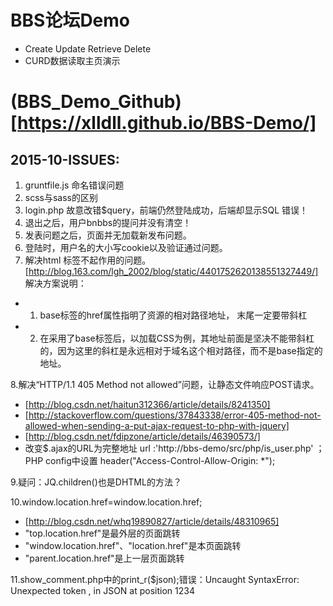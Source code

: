 # BBS论坛Demo
- Create Update Retrieve Delete
- CURD数据读取主页演示

# (BBS_Demo_Github)[https://xlldll.github.io/BBS-Demo/]

## 2015-10-ISSUES:
1. gruntfile.js 命名错误问题
2. scss与sass的区别
3. login.php 故意改错$query，前端仍然登陆成功，后端却显示SQL 错误！
4. 退出之后，用户bnbbs的提问并没有清空！
5. 发表问题之后，页面并无加载新发布问题。
6. 登陆时，用户名的大小写cookie以及验证通过问题。
7. 解决html <base url="..."> 标签不起作用的问题。[http://blog.163.com/lgh_2002/blog/static/4401752620138551327449/]
解决方案说明：
- 1. base标签的href属性指明了资源的相对路径地址， 末尾一定要带斜杠
- 2. 在采用了base标签后，以加载CSS为例，其地址前面是坚决不能带斜杠的，因为这里的斜杠是永远相对于域名这个相对路径，而不是base指定的地址。

8.解决“HTTP/1.1 405 Method not allowed”问题，让静态文件响应POST请求。
- [http://blog.csdn.net/haitun312366/article/details/8241350]
- [http://stackoverflow.com/questions/37843338/error-405-method-not-allowed-when-sending-a-put-ajax-request-to-php-with-jquery]
- [http://blog.csdn.net/fdipzone/article/details/46390573/]
- 改变$.ajax的URL为完整地址 url :'http://bbs-demo/src/php/is_user.php' ；PHP config中设置 header("Access-Control-Allow-Origin: *");

9.疑问：JQ.children()也是DHTML的方法？

10.window.location.href=window.location.href;
- [http://blog.csdn.net/whq19890827/article/details/48310965]
- "top.location.href"是最外层的页面跳转
- "window.location.href"、"location.href"是本页面跳转
- "parent.location.href"是上一层页面跳转

11.show_comment.php中的print_r($json);错误：Uncaught SyntaxError: Unexpected token , in JSON at position 1234
